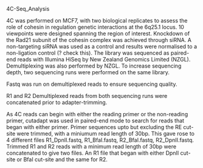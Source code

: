 4C-Seq_Analysis

4C was performed on MCF7, with two biological replicates to assess the role of cohesin in regulation genetic interactions at the 6q25.1 locus. 10 viewpoints were designed spanning the region of interest. Knockdown of the Rad21 subunit of the cohesin complex was achieved through siRNA. A non-targeting siRNA was used as a control and results were normalised to a non-ligation control (? check this). The library was sequenced as paired-end reads with Illumina HiSeq by New Zealand Genomics Limited (NZGL). Demultiplexing was also performed by NZGL. To increase sequencing depth, two sequencing runs were performed on the same library. 

Fastq was run on demultiplexed reads to ensure sequencing quality.

R1 and R2 Demultiplexed reads from both sequencing runs were concatenated prior to adapter-trimming.

As 4C reads can begin with either the reading primer or the non-reading primer, cutadapt was used in paired-end mode to search for reads that began with either primer. Primer sequences upto but excluding the RE cut-site were trimmed, with a miniumum read length of 30bp. This gave rose to 4 different files R1_DpnII.fastq, R1_BfaI.fastq, R2_BfaI.fastq, R2_DpnII.fastq. Trimmed R1 and R2 reads with a minimum read length of 30bp were concatenated to give two files. An R1 file that began with either DpnII cut-site or BfaI cut-site and the same for R2.

